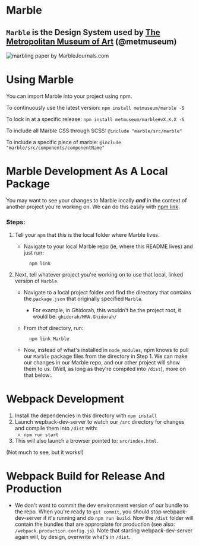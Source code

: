 # Marble
## `Marble` is the Design System used by [The Metropolitan Museum of Art](https://www.metmuseum.org/) (@metmuseum)

![marbling paper by MarbleJournals.com](https://ds62n8mqpnstb.cloudfront.net//full_Escanear-6r.jpg)

# Using Marble
You can import Marble into your project using npm.

To continuously use the latest version: `npm install metmuseum/marble -S`

To lock in at a specific release: `npm install metmuseum/marble#vX.X.X -S`

To include all Marble CSS through SCSS:
  `@include "marble/src/marble"`

To include a specific piece of marble:
`@include "marble/src/components/componentName"`



# Marble Development As A Local Package

You may want to see your changes to Marble locally _**and**_ in the context of another project you're working on.  We can do this easily with [npm link](https://docs.npmjs.com/cli/link.html).

### Steps:
1. Tell your `npm` that _this_ is the local folder where Marble lives.
	* Navigate to your local Marble repo (ie, where this README lives) and just run:

			npm link


2. Next, tell whatever project you're working on to use that local, linked version of `Marble`.
	* Navigate to a local project folder and find the directory that contains the `package.json` that originally specified `Marble`.
		* For example, in Ghidorah, this wouldn't be the project root, it would be: `ghidorah/MMA.Ghidorah/`
	* From _that_ directory, run:

			npm link Marble

	* Now, instead of what's installed in `node_modules`, npm knows to pull our `Marble` package files from the directory in Step 1.  We can make our changes in our Marble repo, and our other project will show them to us. (Well, as long as they're compiled into `/dist`), more on that below:.

# Webpack Development

1) Install the dependencies in this directory with `npm install`
2) Launch wepback-dev-server to watch our `/src` directory for changes and compile them into `/dist` with:
	* `npm run start`
3) This will also launch a browser pointed to: `src/index.html`.

 (Not much to see, but it works!)

# Webpack Build for Release And Production
* We don't want to commit the dev environment version of our bundle to the repo. When you're ready to `git commit`, you should stop webpack-dev-server if it's running and do `npm run build`.  Now the `/dist` folder will contain the bundles that are approrpiate for production (see also: `/webpack.production.config.js`).  Note that starting webpack-dev-server again will, by design, overwrite what's in `/dist`.
